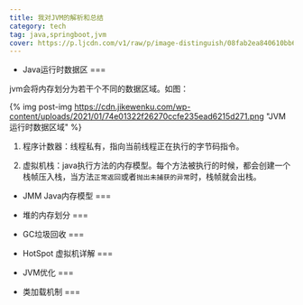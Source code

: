 ```yaml
---
title: 我对JVM的解析和总结
category: tech
tag: java,springboot,jvm
cover: https://p.ljcdn.com/v1/raw/p/image-distinguish/08fab2ea840610bb6118af0420c6022801300138badf03.jpeg
---
```


 * Java运行时数据区
===

jvm会将内存划分为若干个不同的数据区域。如图：

{% img post-img https://cdn.jikewenku.com/wp-content/uploads/2021/01/74e01322f26270ccfe235ead6215d271.png "JVM运行时数据区域" %}

1. 程序计数器：线程私有，指向当前线程正在执行的字节码指令。

2. 虚拟机栈：java执行方法的内存模型。每个方法被执行的时候，都会创建一个栈帧压入栈，当方法`正常返回`或者`抛出未捕获的异常`时，栈帧就会出栈。
    



 * JMM Java内存模型
===

 * 堆的内存划分
===

 * GC垃圾回收
===

 * HotSpot 虚拟机详解
===

* JVM优化
===

* 类加载机制
===